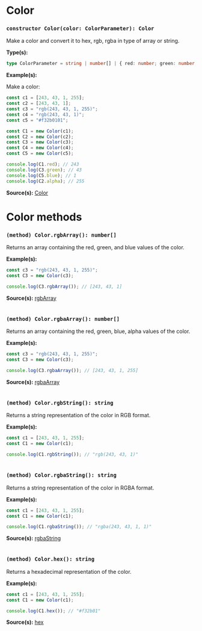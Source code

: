 # Color

### `constructor Color(color: ColorParameter): Color`

Make a color and convert it to hex, rgb, rgba in type of array or string.

**Type(s):**

```typescript
type ColorParameter = string | number[] | { red: number; green: number; blue: number; alpha: number };
```

**Example(s):**

Make a color:

```typescript
const c1 = [243, 43, 1, 255];
const c2 = [243, 43, 1];
const c3 = "rgb(243, 43, 1, 255)";
const c4 = "rgb(243, 43, 1)";
const c5 = "#f32b0101";

const C1 = new Color(c1);
const C2 = new Color(c2);
const C3 = new Color(c3);
const C4 = new Color(c4);
const C5 = new Color(c5);

console.log(C1.red); // 243
console.log(C3.green); // 43
console.log(C5.blue); // 1
console.log(C2.alpha); // 255
```

**Source(s):**
[Color](https://github.com/ManiGhazaee/ts-library/blob/main/src/ts/color.ts)

# Color methods

### `(method) Color.rgbArray(): number[]`

Returns an array containing the red, green, and blue values of the color.

**Example(s):**

```typescript
const c3 = "rgb(243, 43, 1, 255)";
const C3 = new Color(c3);

console.log(C3.rgbArray()); // [243, 43, 1]
```

**Source(s):**
[rgbArray](https://github.com/ManiGhazaee/ts-library/blob/main/src/ts/color.ts)

#

### `(method) Color.rgbaArray(): number[]`

Returns an array containing the red, green, blue, alpha values of the color.

**Example(s):**

```typescript
const c3 = "rgb(243, 43, 1, 255)";
const C3 = new Color(c3);

console.log(C3.rgbaArray()); // [243, 43, 1, 255]
```

**Source(s):**
[rgbaArray](https://github.com/ManiGhazaee/ts-library/blob/main/src/ts/color.ts)

#

### `(method) Color.rgbString(): string`

Returns a string representation of the color in RGB format.

**Example(s):**

```typescript
const c1 = [243, 43, 1, 255];
const C1 = new Color(c1);

console.log(C1.rgbString()); // "rgb(243, 43, 1)"
```

#

### `(method) Color.rgbaString(): string`

Returns a string representation of the color in RGBA format.

**Example(s):**

```typescript
const c1 = [243, 43, 1, 255];
const C1 = new Color(c1);

console.log(C1.rgbaString()); // "rgba(243, 43, 1, 1)"
```

**Source(s):**
[rgbaString](https://github.com/ManiGhazaee/ts-library/blob/main/src/ts/color.ts)

#

### `(method) Color.hex(): string`

Returns a hexadecimal representation of the color.

**Example(s):**

```typescript
const c1 = [243, 43, 1, 255];
const C1 = new Color(c1);

console.log(C1.hex()); // "#f32b01"
```

**Source(s):**
[hex](https://github.com/ManiGhazaee/ts-library/blob/main/src/ts/color.ts)

#